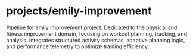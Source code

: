 # projects/emily-improvement
Pipeline for emily Improvement project.
Dedicated to the physical and fitness improvement domain, focusing on workout planning, tracking, and analysis.
Integrates structured activity schemas, adaptive planning logic, and performance telemetry to optimize training efficiency.

